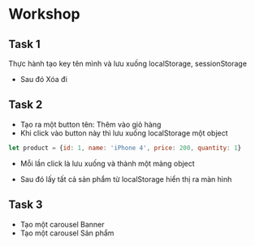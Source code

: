 
# Workshop

## Task 1

Thực hành tạo key tên mình và lưu xuống localStorage, sessionStorage
- Sau đó Xóa đi

## Task 2

- Tạo ra một button tên: Thêm vào giỏ hàng
- Khi click vào button này thì lưu xuống localStorage một object

```js
let product = {id: 1, name: 'iPhone 4', price: 200, quantity: 1}
```

- Mỗi lần click là lưu xuống và thành một mảng object

- Sau đó lấy tất cả sản phẩm từ localStorage hiển thị ra màn hình

## Task 3

- Tạo một carousel Banner
- Tạo một carousel Sản phẩm